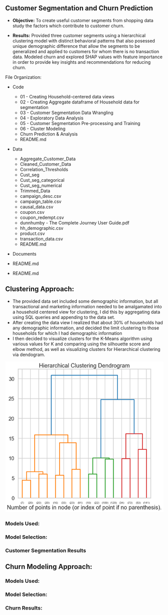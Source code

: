 ## Customer Segmentation and Churn Prediction 

- **Objective:** To create useful customer segments from shopping data study the factors which contribute to customer churn.

- **Results:** Provided three customer segments using a hierarchical clustering model with distinct behavioral patterns that also posessed unique demographic difference that allow the segments to be generalized and applied to customers for whom there is no transaction data.   Modeled churn and explored SHAP values with feature importance in order to provide key insights and recommendations for reducing churn.


File Organization: 

- Code
  - 01 - Creating Household-centered data views
  - 02 - Creating Aggregate dataframe of Household data for segmentation
  - 03 - Customer Segmentation Data Wrangling
  - 04 - Exploratory Data Analysis
  - 05 - Customer Segmentation Pre-processing and Training
  - 06 - Cluster Modeling
  - Churn Prediction & Analysis
  - README.md

- Data
  - Aggregate_Customer_Data
  - Cleaned_Customer_Data
  - Correlation_Thresholds
  - Cust_seg
  - Cust_seg_categorical
  - Cust_seg_numerical
  - Trimmed_Data
  - campaign_desc.csv
  - campaign_table.csv
  - causal_data.csv
  - coupon.csv
  - coupon_redempt.csv
  - dunnhumby - The Complete Journey User Guide.pdf
  - hh_demographic.csv
  - product.csv
  - transaction_data.csv
  - README.md
-  Documents
  - README.md
- README.md

## Clustering Approach:

- The provided data set included some demographic information, but all transactional and marketing information needed to be amalgamated into a household centered
view for clustering, I did this by aggregating data using SQL queries and appending to the data set. 
- After creating the data view I realized that about 30% of households had any demographic information, and decided the limit clustering to those households for which I had demographic information
- I then decided to visualize clusters for the K-Means algorithm using various values for K and comparing using the silhouette score and elbow method, as well as visualizing clusters for Hierarchical clustering via dendogram.

![image of agglomerative dendogram](https://raw.githubusercontent.com/NickD-Dean/Springboard/main/Capstone%20Project%203/Documents/Dendrogram.png)

### Models Used:

### Model Selection: 

### Customer Segmentation Results

## Churn Modeling Approach:

### Models Used:

### Model Selection: 

### Churn Results: 
